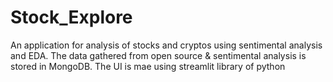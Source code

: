 # Stock_Explore

An application for analysis of stocks and cryptos using sentimental analysis and EDA. The data gathered from open source & sentimental analysis is stored in MongoDB.
The UI is mae using streamlit library of python 
